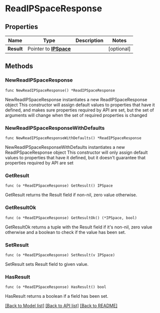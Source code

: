 # ReadIPSpaceResponse

## Properties

Name | Type | Description | Notes
------------ | ------------- | ------------- | -------------
**Result** | Pointer to [**IPSpace**](IPSpace.md) |  | [optional] 

## Methods

### NewReadIPSpaceResponse

`func NewReadIPSpaceResponse() *ReadIPSpaceResponse`

NewReadIPSpaceResponse instantiates a new ReadIPSpaceResponse object
This constructor will assign default values to properties that have it defined,
and makes sure properties required by API are set, but the set of arguments
will change when the set of required properties is changed

### NewReadIPSpaceResponseWithDefaults

`func NewReadIPSpaceResponseWithDefaults() *ReadIPSpaceResponse`

NewReadIPSpaceResponseWithDefaults instantiates a new ReadIPSpaceResponse object
This constructor will only assign default values to properties that have it defined,
but it doesn't guarantee that properties required by API are set

### GetResult

`func (o *ReadIPSpaceResponse) GetResult() IPSpace`

GetResult returns the Result field if non-nil, zero value otherwise.

### GetResultOk

`func (o *ReadIPSpaceResponse) GetResultOk() (*IPSpace, bool)`

GetResultOk returns a tuple with the Result field if it's non-nil, zero value otherwise
and a boolean to check if the value has been set.

### SetResult

`func (o *ReadIPSpaceResponse) SetResult(v IPSpace)`

SetResult sets Result field to given value.

### HasResult

`func (o *ReadIPSpaceResponse) HasResult() bool`

HasResult returns a boolean if a field has been set.


[[Back to Model list]](../README.md#documentation-for-models) [[Back to API list]](../README.md#documentation-for-api-endpoints) [[Back to README]](../README.md)


